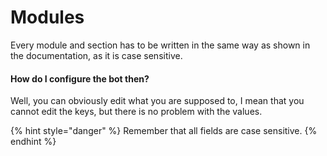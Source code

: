 # Modules

Every module and section has to be written in the same way as shown in the documentation, as it is case sensitive.

#### How do I configure the bot then?

Well, you can obviously edit what you are supposed to, I mean that you cannot edit the keys, but there is no problem with the values.

{% hint style="danger" %}
Remember that all fields are case sensitive.
{% endhint %}

